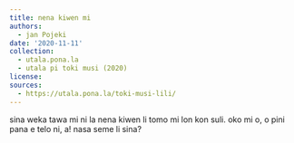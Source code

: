 ```yaml
---
title: nena kiwen mi
authors:
  - jan Pojeki
date: '2020-11-11'
collection:
  - utala.pona.la
  - utala pi toki musi (2020)
license:
sources:
  - https://utala.pona.la/toki-musi-lili/
---
```


sina weka tawa mi
ni la nena kiwen li
tomo mi lon kon suli.
oko mi o, o pini
pana e telo ni, a!
nasa seme li sina?
